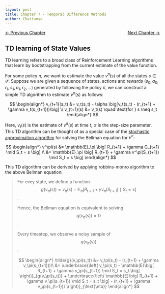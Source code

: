 ```yaml
---
layout: post
title: Chapter 7 - Temporal Difference Methods
author: Chaitanya
---
```


<div style="display: flex; justify-content: space-between;">
  <a href="ch6.html">&larr; Previous Chapter</a>
  <a href="ch8.html">Next Chapter &rarr;</a>
</div>

## TD learning of State Values
TD learning refers to a broad class of Reinforcement Learning algorithms that learn by bootstrapping from the current estimate of the value function.

For some policy $\pi$, we want to estimate the value $v^\pi(s)$ of all the states $s \in \mathcal{S}$.
Suppose we are given a sequence of states, actions and rewards $(s_0, a_0, r_1, s_1, a_1, r_2, \ldots)$ generated by following the policy $\pi$, we can construct a simple TD algorithm to estimate $v^\pi(s)$ as follows:

$$
\begin{align*}
v_{t+1}(s_t) &= v_t(s_t) - \alpha \big[v_t(s_t) - (r_{t+1} + \gamma v_t(s_{t+1}))\big] \\
v_{t+1}(s) &= v_t(s) \quad \text{for } s \neq s_t
\end{align*}
$$

Here, $v_t(s)$ is the estimate of $v^\pi(s)$ at time $t$, $\alpha$ is the step-size parameter.
This TD algorithm can be thought of as a special case of the [stochastic approximation algorithm](ch5.html#robbins-monro-algorithm) for solving the Bellman equation for $v^\pi$:

$$
\begin{align*}
v^\pi(s) &= \mathbb{E}_\pi \big[ R_{t+1} + \gamma G_{t+1} \mid S_t = s \big] \\
&= \mathbb{E}_\pi \big[ R_{t+1} + \gamma v^\pi(S_{t+1}) \mid S_t = s \big]
\end{align*}
$$

This TD algorithm can be derived by applying robbins-monro algorithm to the above Bellman equation:

> For evey state, we define a function $$g(v_\pi(s)) = v_\pi(s) - \mathbb{E}_\pi \big[ R_{t+1} + \gamma v_\pi(S_{t+1}) \mid S_t = s \big]$$.
>
> Hence, the Bellman equation is equivalent to solving $$g(v_\pi(s)) = 0$$.
>
> Every timestep, we observe a noisy sample of $$g(v_\pi(s))$$:
>
> $$
\begin{align*}
\tilde{g}(v_\pi(s_t)) &= v_\pi(s_t) - (r_{t+1} + \gamma v_\pi(s_{t+1}))\\
&= \underbrace{\left( v_\pi(s_t) - \mathbb{E}\big[ R_{t+1} + \gamma v_\pi(s_{t+1}) \mid S_t = s_t \big] \right)}_{g(v_\pi(s_t))} + \underbrace{\left( \mathbb{E}\big[ R_{t+1} + \gamma v_\pi(s_{t+1}) \mid S_t = s_t \big] - (r_{t+1} + \gamma v_\pi(s_{t+1})) \right)}_{\text{\eta}}
\end{align*}
>$$